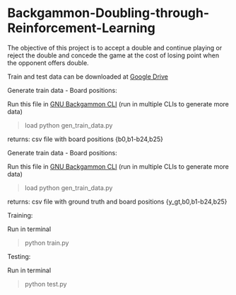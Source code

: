 # Backgammon-Doubling-through-Reinforcement-Learning
The objective of this project is to accept a double and continue playing or reject the double and concede the game at the cost of losing point when the opponent offers double.

Train and test data can be downloaded at [Google Drive](https://drive.google.com/drive/folders/16Y1lcwXPP5fuzOuq5hmMd87x0Ro-EL3C?usp=sharing)


Generate train data - Board positions:

Run this file in [GNU Backgammon CLI](https://www.gnu.org/software/gnubg/) (run in multiple CLIs to generate more data)
> load python gen_train_data.py

returns: csv file with board positions {b0,b1-b24,b25}


Generate train data - Board positions:

Run this file in [GNU Backgammon CLI](https://www.gnu.org/software/gnubg/) (run in multiple CLIs to generate more data)
> load python gen_train_data.py

returns: csv file with ground truth and board positions {y_gt,b0,b1-b24,b25}


Training:

Run in terminal
> python train.py


Testing:

Run in terminal
> python test.py

